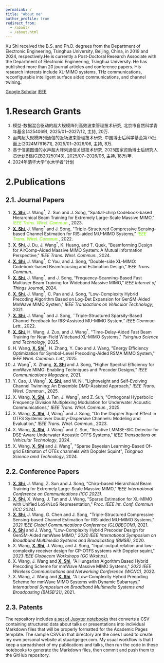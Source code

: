 ```yaml
---
permalink: /
title: "About me"
author_profile: true
redirect_from: 
  - /about/
  - /about.html
---
```


Xu Shi received the B.S. and Ph.D. degrees from the Department of Electronic Engineering, Tsinghua University, Beijing, China, in 2019 and 2024, respectively.He is currently a Post-Doctoral Research Associate with the Department of Electronic Engineering, Tsinghua University. He has published more than 20 journal articles and conference papers. His research interests include XL-MIMO systems, THz communications, reconfigurable intelligent surface aided communications, and channel twining.

[Google Scholar](https://scholar.google.com/citations?user=sE3xP34AAAAJ&hl=en) [IEEE](https://ieeexplore.ieee.org/author/37088803908)

1.Research Grants
=====
1. 模型-数据混合驱动的超大规模阵列高效波束管理技术研究, 北京市自然科学青年基金(4254069), 2025/01~2027/12, 主持, 20万.
2. 面向超大规模阵列通信的近场波束管理技术研究, 中国博士后科学基金第75批面上(2024M761671), 2025/01~2026/06, 主持, 8万.
3. 基于信道图谱的水声超大阵列通信关键技术研究, 2025国家资助博士后研究人员计划B档(GZB20250143), 2025/07~2026/06, 主持, 18万/年.
4. 2024年清华大学“水木学者”计划


2.Publications
======
2.1. Journal Papers
------
1. <ins>**X. Shi**</ins>, J. Wang<sup>*</sup>, Z. Sun and J. Song, "Spatial-chirp Codebook-based Hierarchical Beam Training for Extremely Large-Scale Massive MIMO,"  <font color=#7CFC00> _IEEE Trans. Wirel. Commun._</font>, 2023.
2. <ins>**X. Shi**</ins>, J. Wang<sup>*</sup> and J. Song, "Triple-Structured Compressive Sensing-based Channel Estimation for RIS-aided MU-MIMO Systems," <font color=#7CFC00> _IEEE Trans. Wirel. Commun._</font>, 2022.
3. <ins>**X. Shi**</ins>, J. Du, J. Wang<sup>*</sup>, K. Huang, and T. Quek, "Beamforming Design for AirComp-Aided Massive MIMO System: A Mutual Information Perspective," _IEEE Trans. Wirel. Commun._, 2024.
4. <ins>**X. Shi**</ins>, J. Wang<sup>*</sup>, C You, and J. Song, “Double-side XL-MIMO: Codebook-based Beamfocusing and Estimation Design,” _IEEE Trans. Commun._.
5. <ins>**X. Shi**</ins>, J. Wang<sup>*</sup>, and J. Song, “Frequency-Scanning-Based Fast Multiuser Beam Training for Wideband Massive MIMO,”  _IEEE Internet of Things Journal_, 2024.
6. <ins>**X. Shi**</ins>, J. Wang<sup>*</sup>, C. Pan and J. Song, "Low-Complexity Hybrid Precoding Algorithm Based on Log-Det Expansion for GenSM-Aided MmWave MIMO System," _IEEE Transactions on Vehicular Technology_, 2021.
7. <ins>**X. Shi**</ins>, J. Wang<sup>*</sup> and J. Song, ``Triple-Structured Sparsity-Based Channel Feedback for RIS-Assisted MU-MIMO System," _IEEE Commun. Lett._, 2022.
8. <ins>**X. Shi**</ins>, H. Wang, J. Zuo, and J. Wang<sup>*</sup>, "Time-Delay-Aided Fast Beam Training for Near-Field Wideband XL-MIMO Systems," _Tsinghua Science and Technology_, 2025.
9. H. Wang, <ins>**X. Shi<sup>*</sup>**</ins>, H. Zhang, Y. Cao and J. Wang, "Energy Efficiency Optimization for Symbol-Level Precoding-Aided RSMA MIMO System," _IEEE Wirel. Commun. Lett_, 2025.
10. J. Wang<sup>*</sup>, X. Zhang, <ins>**X. Shi**</ins> and J. Song, "Higher Spectral Efficiency for mmWave MIMO: Enabling Techniques and Precoder Designs," _IEEE Communications Magazine_, 2021.
11. Y. Cao, J. Wang<sup>*</sup>, <ins>**X. Shi**</ins>, and W. Ni, "Lightweight and Self-Evolving Channel Twinning: An Ensemble DMD-Assisted Approach," _IEEE Trans. Wirel. Commun._, 2025.
12. X. Wang, <ins>**X. Shi**</ins>, J. Tan, J. Wang<sup>*</sup>, and Z. Sun, "Orthogonal Hyperbolic Frequency Division Multiplexing Modulation for Underwater Acoustic Communications," _IEEE Trans. Wirel. Commun._, 2025.
13. X. Wang, <ins>**X. Shi**</ins>, J, Wang<sup>*</sup> and J. Song, "On the Doppler Squint Effect in OTFS Systems over Doubly-Dispersive Channels: Modeling and Evaluation,"  _IEEE Trans. Wirel. Commun._, 2023.
14. X. Wang, <ins>**X. Shi**</ins>, J. Wang<sup>*</sup> and Z. Sun, "Iterative LMMSE-SIC Detector for DSE-Aware Underwater Acoustic OTFS Systems," _IEEE Transactions on Vehicular Technology_, 2024.
15. X. Wang, <ins>**X. Shi**</ins> and J. Wang<sup>*</sup>, "Sparse Bayesian Learming-Based Of-grid Estimaton of OTEs chamnels with Doppler Squint", _Tsinghua Science amd Technology_, 2024.


2.2. Conference Papers
------
1. <ins>**X. Shi**</ins>, J. Wang, Z. Sun and J. Song, "Chirp-based Hierarchical Beam Training for Extremely Large-Scale Massive MIMO," _IEEE International Conference on Communications (ICC 2023)_.
2. <ins>**X. Shi**</ins>, X. Wang, J. Tan and J. Wang, "Sparse Estimation for XL-MIMO with Unified LoS/NLoS Representation," _Proc. IEEE Int. Conf. Commun (ICC 2024)_.
3. <ins>**X. Shi**</ins>, J. Wang, G. Chen and J. Song, "Triple-Structured Compressive Sensing-based Channel Estimation for RIS-aided MU-MIMO Systems," _2021 IEEE Global Communications Conference (GLOBECOM)_, 2021.
4. <ins>**X. Shi**</ins> and J. Wang, "Low-Complexity Hybrid Precoder Design for GenSM-Aided mmWave MIMO," _2020 IEEE International Symposium on Broadband Multimedia Systems and Broadcasting (BMSB)_, 2020.
5. X. Wang, <ins>**X. Shi**</ins>, J. Wang, and J. Song, "Input-output relation and low-complexity receiver design for CP-OTFS systems with Doppler squint," _2023 IEEE Globecom Workshops (GC Wkshps)_.
6. X. Wang, J. Wang and <ins>**X. Shi**</ins>, "A Hungarian Algorithm Based Hybrid Precoding Scheme for mmWave Massive MIMO Systems," _2022 IEEE Wireless Communications and Networking Conference (WCNC)_, 2022.
7. X. Wang, J. Wang and <ins>**X. Shi**</ins>, "A Low-Complexity Hybrid Precoding Scheme for mmWave MIMO Systems with Dynamic Subarrays," _International Symposium on Broadband Multimedia Systems and Broadcasting (BMSB’21)_, 2021.

2.3. Patents
-----
The repository includes [a set of Jupyter notebooks](https://github.com/academicpages/academicpages.github.io/tree/master/markdown_generator
) that converts a CSV containing structured data about talks or presentations into individual Markdown files that will be properly formatted for the Academic Pages template. The sample CSVs in that directory are the ones I used to create my own personal website at stuartgeiger.com. My usual workflow is that I keep a spreadsheet of my publications and talks, then run the code in these notebooks to generate the Markdown files, then commit and push them to the GitHub repository.

